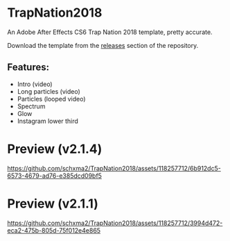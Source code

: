 # TrapNation2018

An Adobe After Effects CS6 Trap Nation 2018 template, pretty accurate.

Download the template from the [releases](https://github.com/schxma2/TrapNation2018/releases) section of the repository.

## Features:
- Intro (video)
- Long particles (video)
- Particles (looped video)
- Spectrum
- Glow
- Instagram lower third

# Preview (v2.1.4)



https://github.com/schxma2/TrapNation2018/assets/118257712/6b912dc5-6573-4679-ad76-e385dcd09bf5



# Preview (v2.1.1)

https://github.com/schxma2/TrapNation2018/assets/118257712/3994d472-eca2-475b-805d-75f012e4e865


